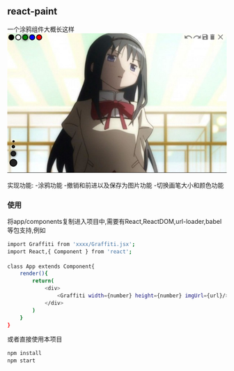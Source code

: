 ## react-paint

一个涂鸦组件大概长这样 
![预览图](./gra.png)

实现功能:
-涂鸦功能
-撤销和前进以及保存为图片功能
-切换画笔大小和颜色功能

### 使用

将app/components复制进入项目中,需要有React,ReactDOM,url-loader,babel等包支持,例如
``` bash
import Graffiti from 'xxxx/Graffiti.jsx';
import React,{ Component } from 'react';

class App extends Component{
	render(){
		return(
			<div>
				<Graffiti width={number} height={number} imgUrl={url}/>
			</div>
		)
	}
}
```

或者直接使用本项目
``` bash
npm install
npm start
```